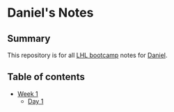 # Daniel's Notes
## Summary

This repository is for all [LHL bootcamp](https://www.lighthouselabs.ca/) notes for [Daniel](https://github.com/dantan380).

## Table of contents
* [Week 1](/Week_1/)
    * [Day 1](/Week_1/Day_1/)